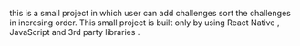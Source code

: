 this is a small project in which user can add challenges
sort the challenges in incresing order.
This small project is built only by using React Native , JavaScript and 3rd party libraries . 